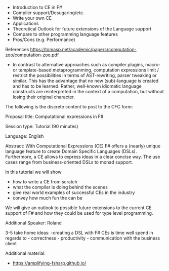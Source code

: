 - Introduction to CE in F#
- Compiler support/Desugaring/etc.
- Write your own CE
- Applications
- Theoretical Outlook for future extensions of the Language support
- Compare to other programming language features
- Pros/Cons (e.g. Performance)

References
https://tomasp.net/academic/papers/computation-zoo/computation-zoo.pdf

- In contrast to alternative approaches such as compiler plugins, macro- or template-based metaprogramming, computation expressions limit / restrict the possibilities in terms of AST-rewriting, parser tweaking or similar. This has the advantage that no new (sub)-language is created and has to be learned. Rather, well-known idiomatic language constructs are reinterpreted in the context of a computation, but without losing their original character.



The following is the discrete content to post to the CFC form:

Proposal title: Computational expressions in F#

Session type: Tutorial (90 minutes)

Language: English

Abstract:
With Computational Expressions (CE) F# offers a (nearly) unique language feature to create Domain Specific Languages (DSLs).
Furthermore, a CE allows to express ideas in a clear concise way. The use cases range from business-oriented DSLs to monad support.

In this tutorial we will show
- how to write a CE from scratch
- what the compiler is doing behind the scenes
- give real world examples of successful CEs in the industry
- convey how much fun the can be

We will give an outlook to possible future extensions to the current CE support of F# and how they could be used for type level programming.

Additional Speaker: Roland

3-5 take home ideas:
  -creating a DSL with F# CEs is time well spend in regards to
    - correctness
    - productivity
    - communication with the business client

Additional material:
  - https://amplifying-fsharp.github.io/
